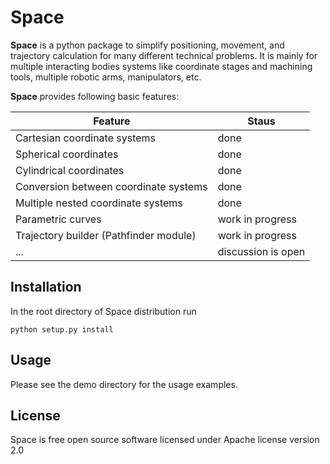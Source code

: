 # Space

**Space** is a python package to simplify positioning, movement, and trajectory calculation for many
different technical problems. It is mainly for multiple interacting bodies systems like coordinate stages
and machining tools, multiple robotic arms, manipulators, etc.

**Space** provides following basic features:

|Feature                               |Staus             |
|--------------------------------------|------------------|
|Cartesian coordinate systems          |done              |
|Spherical coordinates                 |done              |
|Cylindrical coordinates               |done              |
|Conversion between coordinate systems |done              |
|Multiple nested coordinate systems    |done              |
|Parametric curves                     |work in progress  |
|Trajectory builder (Pathfinder module)|work in progress  |
|...                                   |discussion is open|

## Installation

In the root directory of Space distribution run
```shell
python setup.py install
```
## Usage

Please see the demo directory for the usage examples.

## License

Space is free open source software licensed under Apache license version 2.0
